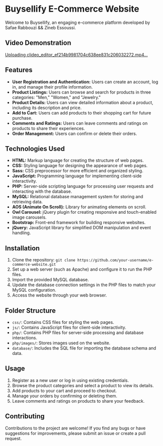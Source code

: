 # Buysellify E-Commerce Website

Welcome to Buysellify, an engaging e-commerce platform developed by Safae Rabbouzi && Zineb Essoussi.

## Video Demonstration
[Uploading clideo_editor_ef214b9981704c638ee831c206032272.mp4…](https://github.com/safae-rabbouzi/buySellify/assets/108349017/f40871e7-cb66-4882-8b1a-a340671d15ce)

## Features
- **User Registration and Authentication:** Users can create an account, log in, and manage their profile information.
- **Product Listings:** Users can browse and search for products in three categories: "Men," "Women," and "Jewelry."
- **Product Details:** Users can view detailed information about a product, including its description and price.
- **Add to Cart:** Users can add products to their shopping cart for future purchase.
- **Comments and Ratings:** Users can leave comments and ratings on products to share their experiences.
- **Order Management:** Users can confirm or delete their orders.

## Technologies Used
- **HTML:** Markup language for creating the structure of web pages.
- **CSS:** Styling language for designing the appearance of web pages.
- **Sass:** CSS preprocessor for more efficient and organized styling.
- **JavaScript:** Programming language for implementing client-side interactivity.
- **PHP:** Server-side scripting language for processing user requests and interacting with the database.
- **MySQL:** Relational database management system for storing and retrieving data.
- **AOS (Animate On Scroll):** Library for animating elements on scroll.
- **Owl Carousel:** jQuery plugin for creating responsive and touch-enabled image carousels.
- **Bootstrap:** Front-end framework for building responsive websites.
- **jQuery:** JavaScript library for simplified DOM manipulation and event handling.

## Installation
1. Clone the repository: `git clone https://github.com/your-username/e-commerce-website.git`
2. Set up a web server (such as Apache) and configure it to run the PHP files.
3. Import the provided MySQL database.
4. Update the database connection settings in the PHP files to match your MySQL configuration.
5. Access the website through your web browser.

## Folder Structure
- `css/`: Contains CSS files for styling the web pages.
- `js/`: Contains JavaScript files for client-side interactivity.
- `php/`: Contains PHP files for server-side processing and database interactions.
- `php/images/`: Stores images used on the website.
- `database/`: Includes the SQL file for importing the database schema and data.

## Usage
1. Register as a new user or log in using existing credentials.
2. Browse the product categories and select a product to view its details.
3. Add products to your cart and proceed to checkout.
4. Manage your orders by confirming or deleting them.
5. Leave comments and ratings on products to share your feedback.

## Contributing
Contributions to the project are welcome! If you find any bugs or have suggestions for improvements, please submit an issue or create a pull request.

